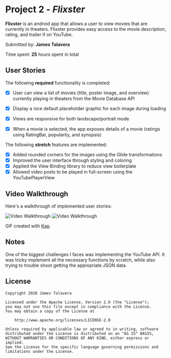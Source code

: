 # Project 2 - *Flixster*

**Flixster** is an android app that allows a user to view movies that are currently in theaters. Flixster
 provides easy access to the movie description, rating, and trailer if on YouTube.

Submitted by: **James Talavera**

Time spent: **25** hours spent in total

## User Stories

The following **required** functionality is completed:

* [X] User can view a list of movies (title, poster image, and overview) currently playing in theaters from the Movie Database API
* [X] Display a nice default placeholder graphic for each image during loading
* [X] Views are responsive for both landscape/portrait mode
* [X] When a movie is selected, the app exposes details of a movie (ratings using RatingBar, popularity, and synopsis)


The following **stretch** features are implemented:

* [X] Added rounded corners for the images using the Glide transformations
* [X] Improved the user interface through styling and coloring
* [X] Applied the View Binding library to reduce view boilerplate
* [X] Allowed video posts to be played in full-screen using the YouTubePlayerView

## Video Walkthrough

Here's a walkthrough of implemented user stories:

<img src='Kapture 2020-06-26 at 22.36.12.gif' title='Video Walkthrough' width='' alt='Video Walkthrough' />
<img src='Kapture 2020-06-26 at 22.38.02.gif' title='Video Walkthrough' width='' alt='Video Walkthrough' />


GIF created with [Kap](https://getkap.co/).

## Notes

One of the biggest challenges I faces was implementing the YouTube API. It was tricky
 implement all the necessary functions by scratch, while also trying to trouble shoot
  getting the appropriate JSON data.

## License

    Copyright 2020 James Talavera

    Licensed under the Apache License, Version 2.0 (the "License");
    you may not use this file except in compliance with the License.
    You may obtain a copy of the License at

        http://www.apache.org/licenses/LICENSE-2.0

    Unless required by applicable law or agreed to in writing, software
    distributed under the License is distributed on an "AS IS" BASIS,
    WITHOUT WARRANTIES OR CONDITIONS OF ANY KIND, either express or implied.
    See the License for the specific language governing permissions and
    limitations under the License.